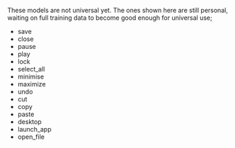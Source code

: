 These models are not universal yet. The ones shown here are still personal, waiting on full training data to become good enough for universal use;
- save
- close
- pause
- play
- lock
- select_all
- minimise
- maximize
- undo
- cut
- copy
- paste
- desktop
- launch_app
- open_file
